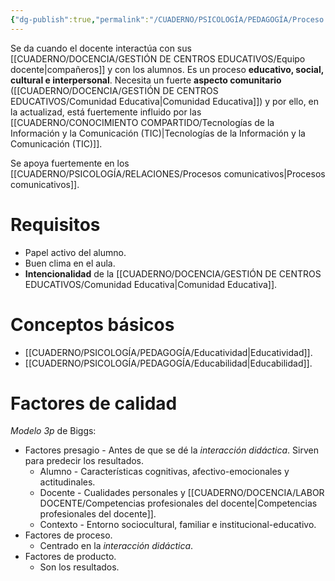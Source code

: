 ```yaml
---
{"dg-publish":true,"permalink":"/CUADERNO/PSICOLOGÍA/PEDAGOGÍA/Proceso de enseñanza-aprendizaje/"}
---
```


Se da cuando el docente interactúa con sus [[CUADERNO/DOCENCIA/GESTIÓN DE CENTROS EDUCATIVOS/Equipo docente\|compañeros]] y con los alumnos. Es un proceso **educativo, social, cultural e interpersonal**. Necesita un fuerte **aspecto comunitario** ([[CUADERNO/DOCENCIA/GESTIÓN DE CENTROS EDUCATIVOS/Comunidad Educativa\|Comunidad Educativa]]) y por ello, en la actualizad, está fuertemente influido por las [[CUADERNO/CONOCIMIENTO COMPARTIDO/Tecnologías de la Información y la Comunicación (TIC)\|Tecnologías de la Información y la Comunicación (TIC)]].

Se apoya fuertemente en los [[CUADERNO/PSICOLOGÍA/RELACIONES/Procesos comunicativos\|Procesos comunicativos]]. 

# Requisitos
- Papel activo del alumno.
- Buen clima en el aula.
- **Intencionalidad** de la [[CUADERNO/DOCENCIA/GESTIÓN DE CENTROS EDUCATIVOS/Comunidad Educativa\|Comunidad Educativa]].

# Conceptos básicos
- [[CUADERNO/PSICOLOGÍA/PEDAGOGÍA/Educatividad\|Educatividad]].
- [[CUADERNO/PSICOLOGÍA/PEDAGOGÍA/Educabilidad\|Educabilidad]].

# Factores de calidad
*Modelo 3p* de Biggs:
- Factores presagio - Antes de que se dé la *interacción didáctica*. Sirven para predecir los resultados.
	- Alumno - Características cognitivas, afectivo-emocionales y actitudinales.
	- Docente - Cualidades personales y [[CUADERNO/DOCENCIA/LABOR DOCENTE/Competencias profesionales del docente\|Competencias profesionales del docente]].
	- Contexto - Entorno sociocultural, familiar e institucional-educativo.
- Factores de proceso.
	- Centrado en la *interacción didáctica*.
- Factores de producto.
	- Son los resultados.